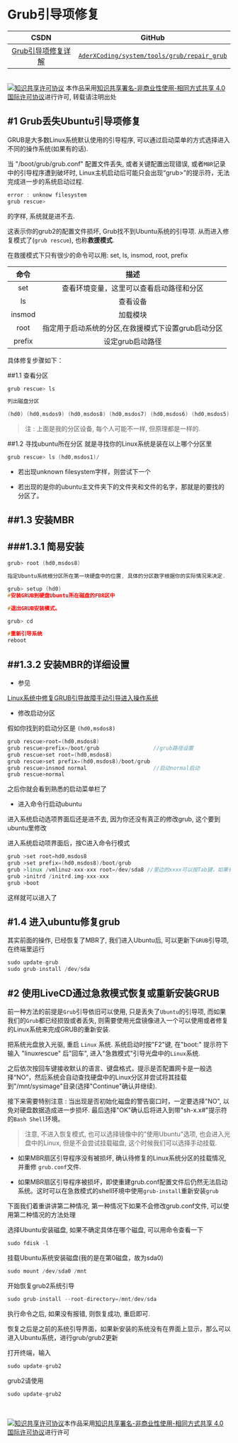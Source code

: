 Grub引导项修复
=======

| CSDN | GitHub |
|:----:|:------:|
| [Grub引导项修复详解](http://blog.csdn.net/gatieme/article/details/59127020) | [`AderXCoding/system/tools/grub/repair_grub`](https://github.com/gatieme/AderXCoding/tree/master/system/tools/grub/repair_grub) |


<br>
<a rel="license" href="http://creativecommons.org/licenses/by-nc-sa/4.0/"><img alt="知识共享许可协议" style="border-width:0" src="https://i.creativecommons.org/l/by-nc-sa/4.0/88x31.png" /></a>
本作品采用<a rel="license" href="http://creativecommons.org/licenses/by-nc-sa/4.0/">知识共享署名-非商业性使用-相同方式共享 4.0 国际许可协议</a>进行许可, 转载请注明出处
<br>


#1	Grub丢失Ubuntu引导项修复
-------

GRUB是大多数Linux系统默认使用的引导程序, 可以通过启动菜单的方式选择进入不同的操作系统(如果有的话).

当 "/boot/grub/grub.conf" 配置文件丢失, 或者关键配置出现错误, 或者`MBR`记录中的引导程序遭到破坏时, Linux主机启动后可能只会出现“grub>”的提示符，无法完成进一步的系统启动过程.

```cpp
error : unknow filesystem
grub rescue>
```

的字样, 系统就是进不去.

这表示你的grub2的配置文件损坏, Grub找不到Ubuntu系统的引导项. 从而进入修复模式了(`grub rescue`), 也称**救援模式**.

在救援模式下只有很少的命令可以用: set, ls, insmod, root, prefix

| 命令 | 描述 |
|:---:|:----:|
| set | 查看环境变量，这里可以查看启动路径和分区 |
| ls | 查看设备 |
| insmod | 加载模块 |
| root |指定用于启动系统的分区,在救援模式下设置grub启动分区 |
| prefix | 设定grub启动路径 |

具体修复步骤如下：

##1.1	查看分区

```cpp
grub rescue> ls

列出磁盘分区

(hd0) (hd0,msdos9) (hd0,msdos8) (hd0,msdos7) (hd0,msdos6) (hd0,msdos5) (hd0,msdos2) (hd0,msdos1)
```


>注 : 上面是我的分区设备, 每个人可能不一样, 但原理都是一样的.

##1.2	寻找ubuntu所在分区
就是寻找你的Linux系统是装在以上哪个分区里

```cpp
grub rescue> ls (hd0,msdos1)/
```

*	若出现unknown filesystem字样，则尝试下一个


*	若出现的是你的ubuntu主文件夹下的文件夹和文件的名字，那就是的要找的分区了。




##1.3   安装MBR
-------

###1.3.1	简易安装
-------

```cpp
grub> root (hd0,msdos8)

指定Ubuntu系统根分区所在第一块硬盘中的位置, 具体的分区数字根据你的实际情况来决定.

grub> setup (hd0)
#安装GRUB到硬盘Ubuntu所在磁盘的FBR区中

#退出GRUB安装模式。

grub> cd

#重新引导系统
reboot
```


##1.3.2	安装MBR的详细设置
-------


*	参见

[Linux系统中修复GRUB引导故障手动引导进入操作系统](http://blog.csdn.net/lsbhjshyn/article/details/17752681)


*	修改启动分区


假如你找到的启动分区是 `(hd0,msdos8)`

```cpp
grub rescue>root=(hd0,msdos8)
grub rescue>prefix=/boot/grub                 //grub路径设置
grub rescue>set root=(hd0,msdos8)
grub rescue>set prefix=(hd0,msdos8)/boot/grub
grub rescue>insmod normal                     //启动normal启动
grub rescue>normal
```

之后你就会看到熟悉的启动菜单栏了

*	进入命令行启动ubuntu


进入系统启动选项界面后还是进不去, 因为你还没有真正的修改grub, 这个要到ubuntu里修改

进入系统启动项界面后，按C进入命令行模式

```cpp
grub >set root=hd0,msdos8
grub >set prefix=(hd0,msdos8)/boot/grub
grub >linux /vmlinuz-xxx-xxx root=/dev/sda8 //里边的xxxx可以按Tab键，如果有acpi问题,在最后加一句acpi=off
grub >initrd /initrd.img-xxx-xxx
grub >boot
```

这样就可以进入了

#1.4	进入ubuntu修复grub
-------


其实前面的操作, 已经恢复了MBR了, 我们进入Ubuntu后, 可以更新下`GRUB`引导项, 在终端里运行


```cpp
sudo update-grub
sudo grub-install /dev/sda
```


#2	使用LiveCD通过急救模式恢复或重新安装GRUB
-------

前一种方法的前提是`Grub`引导依旧可以使用, 只是丢失了`Ubuntu`的引导项, 而如果我们的`Grub`都已经损毁或者丢失, 则需要使用光盘镜像进入一个可以使用或者修复的Linux系统来完成GRUB的重新安装.


把系统光盘放入光驱, 重启 `Linux` 系统. 系统启动时按"F2"键, 在"boot:" 提示符下输入 "linuxrescue" 后"回车", 进入"急救模式"引导光盘中的`Linux`系统.

之后依次按回车键接收默认的语言、键盘格式，提示是否配置网卡是一般选择“NO”，然后系统会自动查找硬盘中的Linux分区并尝试将其挂载到"/mnt/sysimage"目录(选择"Continue"确认并继续).

接下来需要特别注意 : 当出现是否初始化磁盘的警告窗口时，一定要选择"NO", 以免对硬盘数据造成进一步损坏. 最后选择"OK"确认后将进入到带"sh-x.x#"提示符的`Bash Shell`环境。


> 注意, 不进入恢复模式, 也可以选择镜像中的"使用Ubuntu"选项, 也会进入光盘中的Linux, 但是不会尝试挂载磁盘, 这个时候我们可以选择手动挂载.

*	如果MBR扇区引导程序没有被损坏, 确认待修复的Linux系统分区的挂载情况, 并重修 `grub.conf`文件.

*	如果MBR扇区引导程序被损坏，即使重建grub.conf配置文件后仍然无法启动系统。这时可以在急救模式的shell环境中使用`grub-install`重新安装`grub`


下面我们着重讲讲第二种情况, 第一种情况下如果不会修改grub.conf文件, 可以使用第二种情况的方法处理


选择Ubuntu安装磁盘, 如果不确定具体在哪个磁盘, 可以用命令查看一下

```cpp
sudo fdisk -l
```

挂载Ubuntu系统安装磁盘(我的是在第0磁盘，故为sda0)

```cpp
sudo mount /dev/sda0 /mnt
```
开始恢复grub2系统引导

```cpp
sudo grub-install --root-directory=/mnt/dev/sda
```

执行命令之后, 如果没有报错, 则恢复成功, 重启即可.


恢复之后是之前的系统引导界面，如果新安装的系统没有在界面上显示，那么可以进入Ubuntu系统，进行grub/grub2更新

打开终端，输入


```cpp
sudo update-grub2
```

grub2请使用


```cpp
sudo update-grub2
```

<br>
<br>
<a rel="license" href="http://creativecommons.org/licenses/by-nc-sa/4.0/"><img alt="知识共享许可协议" style="border-width:0" src="https://i.creativecommons.org/l/by-nc-sa/4.0/88x31.png" /></a>本作品采用<a rel="license" href="http://creativecommons.org/licenses/by-nc-sa/4.0/">知识共享署名-非商业性使用-相同方式共享 4.0 国际许可协议</a>进行许可

